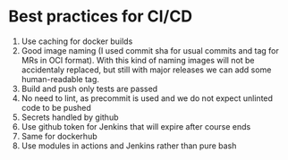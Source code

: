# Best practices for CI/CD

1. Use caching for docker builds
1. Good image naming (I used commit sha for usual commits and tag
   for MRs in OCI format). With this kind of naming images will not
   be accidentaly replaced, but still with major releases we can add
   some human-readable tag.
1. Build and push only tests are passed
1. No need to lint, as precommit is used and we
    do not expect unlinted code to be pushed
1. Secrets handled by github
1. Use github token for Jenkins that will expire after course ends
1. Same for dockerhub
1. Use modules in actions and Jenkins rather than pure bash
